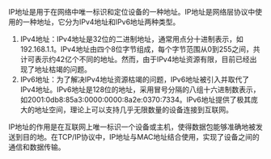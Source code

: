 IP地址是用于在网络中唯一标识和定位设备的一种地址。IP地址是网络层协议中使用的一种地址，它分为IPv4地址和IPv6地址两种类型。

1. IPv4地址：IPv4地址是32位的二进制地址，通常用点分十进制表示，如192.168.1.1。IPv4地址由四个8位字节组成，每个字节范围从0到255之间，共计可表示约42亿个不同的地址。然而，由于IPv4地址资源有限，目前已经出现了地址枯竭的问题。
2. IPv6地址：为了解决IPv4地址资源枯竭的问题，IPv6地址被引入并取代了IPv4地址。IPv6地址是128位的地址，采用冒号分隔的八组十六进制数表示，如2001:0db8:85a3:0000:0000:8a2e:0370:7334。IPv6地址提供了极其庞大的地址空间，理论上可以支持几乎无限数量的设备连接到互联网。

IP地址的作用是在互联网上唯一标识一个设备或主机，使得数据包能够准确地被发送到目的地。在TCP/IP协议中，IP地址与MAC地址结合使用，实现了设备之间的通信和数据传输。